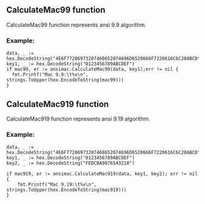 ## CalculateMac99 function
CalculateMac99 function represents ansi 9.9 algorithm.

### Example:

    data, _ := hex.DecodeString("4E6F77206973207468652074696D6520666F7220616C6C20ABCD")
    key1, _ := hex.DecodeString("0123456789ABCDEF")
    if mac99, er := ansimac.CalculateMac99(data, key1);err != nil {
      fmt.Printf("Mac 9.9:\t%v\n", strings.ToUpper(hex.EncodeToString(mac99)))
    }
    
## CalculateMac919 function
CalculateMac919 function represents ansi 9.19 algorithm.

### Example:

	data, _ := hex.DecodeString("4E6F77206973207468652074696D6520666F7220616C6C20ABCD")
	key1, _ := hex.DecodeString("0123456789ABCDEF")
	key2, _ := hex.DecodeString("FEDCBA9876543210")
	
	if mac919, er := ansimac.CalculateMac919(data, key1, key2); err != nil {
		fmt.Printf("Mac 9.19:\t%v\n", strings.ToUpper(hex.EncodeToString(mac919)))
	}

